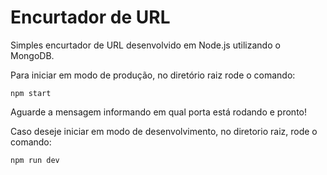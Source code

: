 # Encurtador de URL
Simples encurtador de URL desenvolvido em Node.js utilizando o MongoDB.

Para iniciar em modo de produção, no diretório raiz rode o comando:
~~~
npm start
~~~

Aguarde a mensagem informando em qual porta está rodando e pronto!

Caso deseje iniciar em modo de desenvolvimento, no diretorio raiz, rode o comando:
~~~
npm run dev
~~~
